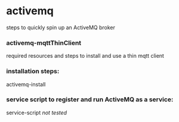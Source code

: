 # activemq
steps to quickly spin up an ActiveMQ broker

### activemq-mqttThinClient
required resources and steps to install and use a thin mqtt client

### installation steps:
activemq-install

### service script to register and run ActiveMQ as a service:
service-script *not tested* 
